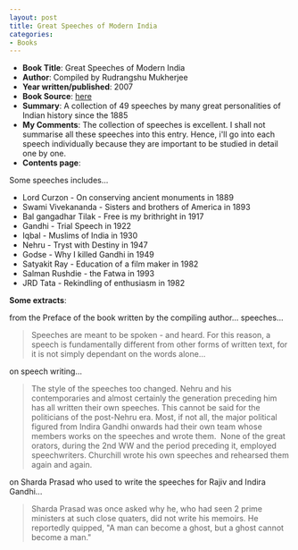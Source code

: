 ```yaml
---
layout: post
title: Great Speeches of Modern India
categories:
- Books
---
```



- **Book Title**: Great Speeches of Modern India
- **Author**: Compiled by Rudrangshu Mukherjee
- **Year written/published**: 2007
- **Book Source**: [here](http://landmark.rediff.com/bookshop/bkproductdisplay.jsp?pvvrnbr=4261&prrfnbr=81117815&source=browse&frompg=)
- **Summary**: A collection of 49 speeches by many great personalities of Indian history since the 1885
- **My Comments**: The collection of speeches is excellent. I shall not summarise all these speeches into this entry. Hence, i'll go into each speech individually because they are important to be studied in detail one by one. 
- **Contents page**:

Some speeches includes...

- Lord Curzon - On conserving ancient monuments in 1889
- Swami Vivekananda - Sisters and brothers of America in 1893
- Bal gangadhar Tilak - Free is my brithright in 1917
- Gandhi - Trial Speech in 1922
- Iqbal - Muslims of India in 1930
- Nehru - Tryst with Destiny in 1947
- Godse - Why I killed Gandhi in 1949
- Satyakit Ray - Education of a film maker in 1982
- Salman Rushdie - the Fatwa in 1993
- JRD Tata - Rekindling of enthusiasm in 1982

**Some extracts**:

from the Preface of the book written by the compiling author... speeches...

> Speeches are meant to be spoken - and heard. For this reason, a speech is fundamentally different from other forms of written text, for it is not simply dependant on the words alone... 

on speech writing...

> The style of the speeches too changed. Nehru and his contemporaries and almost certainly the generation preceding him has all written their own speeches. This cannot be said for the politicians of the post-Nehru era. Most, if not all, the major political figured from Indira Gandhi onwards had their own team whose members works on the speeches and wrote them.  None of the great orators, during the 2nd WW and the period preceding it, employed speechwriters. Churchill wrote his own speeches and rehearsed them again and again.

on Sharda Prasad who used to write the speeches for Rajiv and Indira Gandhi...

> Sharda Prasad was once asked why he, who had seen 2 prime ministers at such close quaters, did not write his memoirs. He reportedly quipped, "A man can become a ghost, but a ghost cannot become a man."
